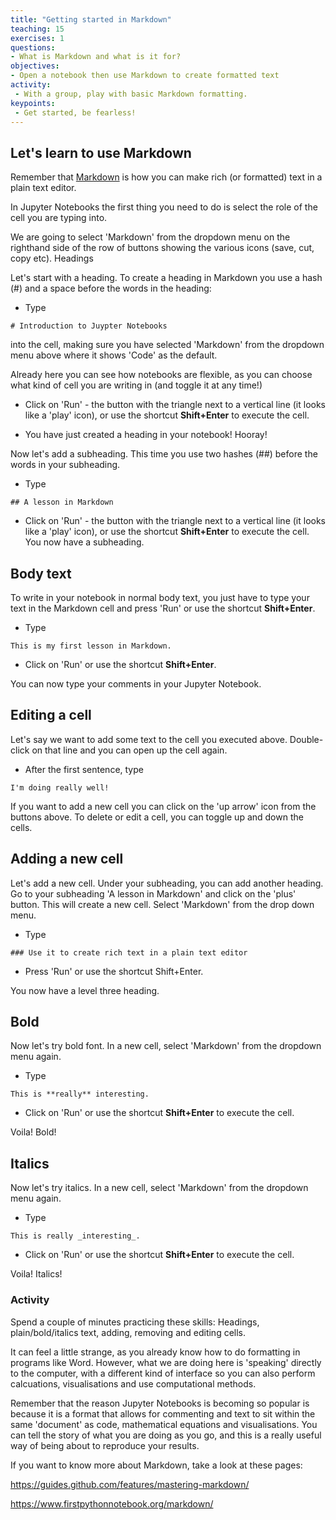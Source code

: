 ```yaml
---
title: "Getting started in Markdown"
teaching: 15
exercises: 1
questions:
- What is Markdown and what is it for?
objectives:
- Open a notebook then use Markdown to create formatted text
activity:
 - With a group, play with basic Markdown formatting.
keypoints:
 - Get started, be fearless!
---
```


## Let's learn to use Markdown

Remember that [Markdown](https://en.wikipedia.org/wiki/Markdown) is how you can make rich (or formatted) text in a plain text editor.

In Jupyter Notebooks the first thing you need to do is select the role of the cell you are typing into. 

We are going to select 'Markdown' from the dropdown menu on the righthand side of the row of buttons showing the various icons (save, cut, copy etc). 
Headings

Let's start with a heading. To create a heading in Markdown you use a hash (#) and a space before the words in the heading:

 - Type

`# Introduction to Juypter Notebooks`

into the cell, making sure you have selected 'Markdown' from the dropdown menu above where it shows 'Code' as the default. 

Already here you can see how notebooks are flexible, as you can choose what kind of cell you are writing in (and toggle it at any time!)
  
  - Click on 'Run' - the button with the triangle next to a vertical line (it looks  like a 'play' icon), or use the shortcut **Shift+Enter** to execute the cell.
   
  - You have just created a heading in your notebook! Hooray!
 
 Now let's add a subheading. This time you use two hashes (##) before the words in your subheading.
 
  - Type
  
  `## A lesson in Markdown`

  - Click on 'Run' - the button with the triangle next to a vertical line (it looks  like a 'play' icon), or use the shortcut **Shift+Enter** to execute the cell. You now have a subheading.
  
## Body text
 
To write in your notebook in normal body text, you just have to type your text in the Markdown cell and press 'Run' or use the shortcut **Shift+Enter**.
 
  - Type
  
  `This is my first lesson in Markdown.`

 - Click on 'Run' or use the shortcut **Shift+Enter**.
 
  You can now type your comments in your Jupyter Notebook.
  
## Editing a cell
  
 Let's say we want to add some text to the cell you executed above. Double-click on that line and you can open up the cell again.
  
   -  After the first sentence, type
   
 `I'm doing really well!` 
  
If you want to add a new cell you can click on the 'up arrow' icon from the buttons above.  To delete or edit a cell, you can toggle up and down the cells.
 
## Adding a new cell
 
Let's add a new cell. Under your subheading, you can add another heading. Go to your subheading 'A lesson in Markdown' and click on the 'plus' button. This will create a new cell. Select 'Markdown' from the drop down menu.
 
 - Type
 
`### Use it to create rich text in a plain text editor` 
 
 - Press 'Run' or use the shortcut Shift+Enter.
 
 You now have a level three heading.

## Bold

Now let's try bold font. In a new cell, select 'Markdown' from the dropdown menu again.

 - Type
  
 `This is **really** interesting.`
     
  - Click on 'Run' or use the shortcut **Shift+Enter** to execute the cell.
 
Voila! Bold!
 
## Italics

Now let's try italics. In a new cell, select 'Markdown' from the dropdown menu again.

 - Type
  
`This is really _interesting_.`
     
  - Click on 'Run' or use the shortcut **Shift+Enter** to execute the cell.

Voila! Italics!
 
### Activity

Spend a couple of minutes practicing these skills: Headings, plain/bold/italics text, adding, removing and editing cells.
 
It can feel a little strange, as you already know how to do formatting in programs like Word. However, what we are doing here is 'speaking' directly to the computer, with a different kind of interface so you can also perform calcuations, visualisations and use computational methods. 

Remember that the reason Jupyter Notebooks is becoming so popular is because it is a format that allows for commenting and text to sit within the same 'document' as code, mathematical equations and visualisations. You can tell the story of what you are doing as you go, and this is a really useful way of being about to reproduce your results. 

If you want to know more about Markdown, take a look at these pages: 

https://guides.github.com/features/mastering-markdown/

https://www.firstpythonnotebook.org/markdown/

